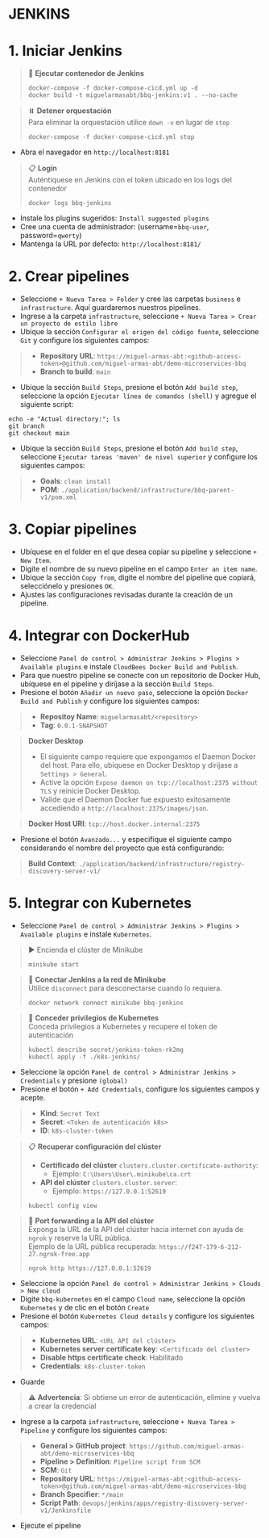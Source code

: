 # JENKINS

# 1. Iniciar Jenkins
> 🔨 **Ejecutar contenedor de Jenkins**
> ```shell script 
> docker-compose -f docker-compose-cicd.yml up -d
> docker build -t miguelarmasabt/bbq-jenkins:v1 . --no-cache
> ```

> ⏸️️ **Detener orquestación**
> <br>Para eliminar la orquestación utilice `down -v` en lugar de `stop`
> ```shell script 
> docker-compose -f docker-compose-cicd.yml stop
> ```

- Abra el navegador en `http://localhost:8181`

> 📋️ **Login**
> <br>Auténtiquese en Jenkins con el token ubicado en los logs del contenedor
> ```shell script 
> docker logs bbq-jenkins
> ```

- Instale los plugins sugeridos: `Install suggested plugins`
- Cree una cuenta de administrador: (username=`bbq-user`, password=`qwerty`)
- Mantenga la URL por defecto: `http://localhost:8181/`

# 2. Crear pipelines
- Seleccione `+ Nueva Tarea > Folder` y cree las carpetas `business` e `infrastructure`. Aquí guardaremos nuestros pipelines.
- Ingrese a la carpeta `infrastructure`, seleccione `+ Nueva Tarea > Crear un proyecto de estilo libre`
- Ubique la sección `Configurar el origen del código fuente`, seleccione `Git` y configure los siguientes campos:
> - **Repository URL**: `https://miguel-armas-abt:<github-access-token>@github.com/miguel-armas-abt/demo-microservices-bbq`
> - **Branch to build**: `main`
- Ubique la sección `Build Steps`, presione el botón `Add build step`, seleccione la opción `Ejecutar línea de comandos (shell)` y agregue el siguiente script:
```shell script 
echo -e "Actual directory:"; ls
git branch
git checkout main
```
- Ubique la sección `Build Steps`, presione el botón `Add build step`, seleccione `Ejecutar tareas 'maven' de nivel superior` y configure los siguientes campos:
> - **Goals**: `clean install`
> - **POM**: `./application/backend/infrastructure/bbq-parent-v1/pom.xml`

# 3. Copiar pipelines
- Ubíquese en el folder en el que desea copiar su pipeline y seleccione `+ New Item`.
- Digite el nombre de su nuevo pipeline en el campo `Enter an item name`.
- Ubique la sección `Copy from`, digite el nombre del pipeline que copiará, selecciónelo y presiones `OK`.
- Ajustes las configuraciones revisadas durante la creación de un pipeline.

# 4. Integrar con DockerHub
- Seleccione `Panel de control > Administrar Jenkins > Plugins > Available plugins` e instale `CloudBees Docker Build and Publish`.
- Para que nuestro pipeline se conecte con un repositorio de Docker Hub, ubíquese en el pipeline y diríjase a la sección `Build Steps`.
- Presione el botón `Añadir un nuevo paso`, seleccione la opción `Docker Build and Publish` y configure los siguientes campos:
> - **Repositoy Name**: `miguelarmasabt/<repository>`
> - **Tag**: `0.0.1-SNAPSHOT`

> **Docker Desktop**
> - El siguiente campo requiere que expongamos el Daemon Docker del host. Para ello, ubíquese en Docker Desktop y diríjase a `Settings > General`.
> - Active la opción `Expose daemon on tcp://localhost:2375 without TLS` y reinicie Docker Desktop.
> - Valide que el Daemon Docker fue expuesto exitosamente accediendo a `http://localhost:2375/images/json`.

> **Docker Host URI**: `tcp://host.docker.internal:2375`

- Presione el botón `Avanzado...` y especifique el siguiente campo considerando el nombre del proyecto que está configurando:
> **Build Context**: `./application/backend/infrastructure/registry-discovery-server-v1/`

# 5. Integrar con Kubernetes
- Seleccione `Panel de control > Administrar Jenkins > Plugins > Available plugins` e instale `Kubernetes`.

> ▶️ Encienda el clúster de Minikube
> ```shell script
> minikube start
> ```

> 🔀 **Conectar Jenkins a la red de Minikube**
> <br>Utilice `disconnect` para desconectarse cuando lo requiera.
> ```shell script 
> docker network connect minikube bbq-jenkins
> ```

> 🔀 **Conceder privilegios de Kubernetes**
> <br>Conceda privilegios a Kubernetes y recupere el token de autenticación
> ```shell script 
> kubectl describe secret/jenkins-token-rk2mg
> kubectl apply -f ./k8s-jenkins/
> ```

- Seleccione la opción `Panel de control > Administrar Jenkins > Credentials` y presione `(global)`
- Presione el botón `+ Add Credentials`, configure los siguientes campos y acepte.
> - **Kind**: `Secret Text`
> - **Secret**: `<Token de autenticación k8s>`
> - **ID**: `k8s-cluster-token`

> 📋️ **Recuperar configuración del clúster**
> - **Certificado del clúster** `clusters.cluster.certificate-authority`:
>   - Ejemplo: `C:\Users\User\.minikube\ca.crt`
> - **API del clúster** `clusters.cluster.server`:
>   - Ejemplo: `https://127.0.0.1:52619`
> ```shell script 
> kubectl config view
> ```

> 🔀 **Port forwarding a la API del clúster**
> <br>Exponga la URL de la API del clúster hacia internet con ayuda de `ngrok` y reserve la URL pública.
> <br>Ejemplo de la URL pública recuperada: `https://f247-179-6-212-27.ngrok-free.app`
> ```shell script 
> ngrok http https://127.0.0.1:52619
> ```

- Seleccione la opción `Panel de control > Administrar Jenkins > Clouds > New cloud`
- Digite `bbq-kubernetes` en el campo `Cloud name`, seleccione la opción `Kubernetes` y de clic en el botón `Create`
- Presione el botón `Kubernetes Cloud details` y configure los siguientes campos:
> - **Kubernetes URL**: `<URL API del clúster>`
> - **Kubernetes server certificate key**: `<Certificado del cluster>`
> - **Disable https certificate check**: Habilitado
> - **Credentials**: `k8s-cluster-token`
- Guarde

> ⚠️ **Advertencia**: Si obtiene un error de autenticación, elimine y vuelva a crear la credencial
- Ingrese a la carpeta `infrastructure`, seleccione `+ Nueva Tarea > Pipeline` y configure los siguientes campos:
> - **General > GitHub project**: `https://github.com/miguel-armas-abt/demo-microservices-bbq`
> - **Pipeline > Definition**: `Pipeline script from SCM`
> - **SCM**: `Git`
> - **Repository URL**: `https://miguel-armas-abt:<github-access-token>@github.com/miguel-armas-abt/demo-microservices-bbq`
> - **Branch Specifier**: `*/main`
> - **Script Path**: `devops/jenkins/apps/registry-discovery-server-v1/Jenkinsfile`
- Ejecute el pipeline

